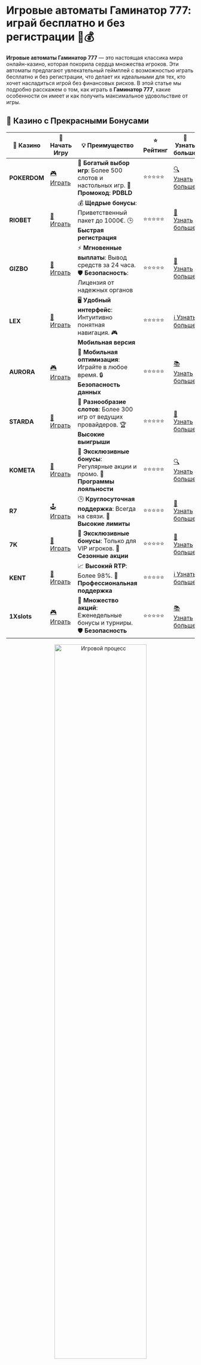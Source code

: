 # Игровые автоматы Гаминатор 777: играй бесплатно и без регистрации 🎰💰

**Игровые автоматы Гаминатор 777** — это настоящая классика мира онлайн-казино, которая покорила сердца множества игроков. Эти автоматы предлагают увлекательный геймплей с возможностью играть бесплатно и без регистрации, что делает их идеальными для тех, кто хочет насладиться игрой без финансовых рисков. В этой статье мы подробно расскажем о том, как играть в **Гаминатор 777**, какие особенности он имеет и как получить максимальное удовольствие от игры.

## 🌟 Казино с Прекрасными Бонусами

| 🎲 **Казино** | 🔗 **Начать Игру** | 💡 **Преимущество** | ⭐ **Рейтинг** | 🔗 **Узнать больше** |
|--------------|---------------------|---------------------|----------------|----------------------|
| **POKERDOM**  | [🎮 Играть](https://brandplay.link/4k77v2yx) | 🎉 **Богатый выбор игр**: Более 500 слотов и настольных игр. 🎁 **Промокод**: **PDBLD** | ⭐⭐⭐⭐⭐ | [🔍 Узнать больше](https://brandplay.link/4k77v2yx) |
| **RIOBET**    | [🎰 Играть](https://brandplay.link/7xBLTPyj) | 💰 **Щедрые бонусы**: Приветственный пакет до 1000€. 🕒 **Быстрая регистрация** | ⭐⭐⭐⭐⭐ | [📖 Узнать больше](https://brandplay.link/7xBLTPyj) |
| **GIZBO**     | [🎲 Играть](https://brandplay.link/bprXw4YV) | ⚡ **Мгновенные выплаты**: Вывод средств за 24 часа. 🛡️ **Безопасность**: Лицензия от надежных органов | ⭐⭐⭐⭐⭐ | [📝 Узнать больше](https://brandplay.link/bprXw4YV) |
| **LEX**       | [🤑 Играть](https://brandplay.link/zW4hdDFV) | 🖥️ **Удобный интерфейс**: Интуитивно понятная навигация. 🎮 **Мобильная версия** | ⭐⭐⭐⭐⭐ | [ℹ️ Узнать больше](https://brandplay.link/zW4hdDFV) |
| **AURORA**    | [🎮 Играть](https://10trafic-stat2.com/click/668546556bcc6313411604bd/6766/13032/subaccount) | 📱 **Мобильная оптимизация**: Играйте в любое время. 🔒 **Безопасность данных** | ⭐⭐⭐⭐⭐ | [📚 Узнать больше](https://10trafic-stat2.com/click/668546556bcc6313411604bd/6766/13032/subaccount) |
| **STARDА**    | [🎯 Играть](https://brandplay.link/fB7xwRFL) | 🎰 **Разнообразие слотов**: Более 300 игр от ведущих провайдеров. 🏆 **Высокие выигрыши** | ⭐⭐⭐⭐⭐ | [🔎 Узнать больше](https://brandplay.link/fB7xwRFL) |
| **KOMETA**    | [🎰 Играть](https://brandplay.link/8ZymQJV8) | 🎁 **Эксклюзивные бонусы**: Регулярные акции и промо. 🔄 **Программы лояльности** | ⭐⭐⭐⭐⭐ | [🔍 Узнать больше](https://brandplay.link/8ZymQJV8) |
| **R7**        | [🕹️ Играть](https://brandplay.link/bMd3Yjsw) | 🕒 **Круглосуточная поддержка**: Всегда на связи. 💸 **Высокие лимиты** | ⭐⭐⭐⭐⭐ | [📖 Узнать больше](https://brandplay.link/bMd3Yjsw) |
| **7K**        | [🎲 Играть](https://brandplay.link/BvQyFShp) | 🌟 **Эксклюзивные бонусы**: Только для VIP игроков. 🎉 **Сезонные акции** | ⭐⭐⭐⭐⭐ | [📝 Узнать больше](https://brandplay.link/BvQyFShp) |
| **KENT**      | [🤑 Играть](https://brandplay.link/Fv2WP3js) | 📈 **Высокий RTP**: Более 98%. 💼 **Профессиональная поддержка** | ⭐⭐⭐⭐⭐ | [ℹ️ Узнать больше](https://brandplay.link/Fv2WP3js) |
| **1Xslots**   | [🎮 Играть](https://brandplay.link/hSB1khtr) | 🎉 **Множество акций**: Еженедельные бонусы и турниры. 🛡️ **Безопасность** | ⭐⭐⭐⭐⭐ | [📚 Узнать больше](https://brandplay.link/hSB1khtr) |

<div align="center"> <img src="https://i.pinimg.com/originals/1d/b3/25/1db325483acbe642c6d4e6fdd73a4988.gif" alt="Игровой процесс" width="70%"> </div>
---

## 🚀 Быстрые Выигрыши и Поддержка

| 🎲 **Казино** | 🔗 **Начать Игру** | 💡 **Преимущество** | ⭐ **Рейтинг** | 🔗 **Узнать больше** |
|--------------|---------------------|---------------------|----------------|----------------------|
| **GAMA**      | [🎯 Играть](https://brandplay.link/j6NMKsDz) | 🔍 **Интуитивный интерфейс**: Легкость использования. 🏅 **Престижные турниры** | ⭐⭐⭐⭐☆ | [🔎 Узнать больше](https://brandplay.link/j6NMKsDz) |
| **ONION**     | [🎰 Играть](https://brandplay.link/zBGRVpQ9) | 🤑 **Низкие ставки**: Идеально для начинающих. 🔄 **Быстрые выводы** | ⭐⭐⭐⭐☆ | [🔍 Узнать больше](https://brandplay.link/zBGRVpQ9) |
| **ЧЕМПИОН**   | [🕹️ Играть](https://temon-gter.cfd/go/lRq?p80412p304504pcc44t17455) | 🏅 **Лояльная программа**: Награды за активность. 🎁 **Ежемесячные бонусы** | ⭐⭐⭐⭐☆ | [📖 Узнать больше](https://temon-gter.cfd/go/lRq?p80412p304504pcc44t17455) |
| **VAVADA**    | [🎲 Играть](https://vavadapartner.pro/?promo=ea5c9275-6854-4505-94fc-95ab18221945-linkb2) | 🚀 **Быстрая регистрация**: Начните играть мгновенно. 🔐 **Безопасные транзакции** | ⭐⭐⭐⭐☆ | [📝 Узнать больше](https://vavadapartner.pro/?promo=ea5c9275-6854-4505-94fc-95ab18221945-linkb2) |
| **FRIENDS**   | [🤑 Играть](https://gofriends.mba/linkb2) | 🤝 **Социальные игры**: Играйте с друзьями. 🌐 **Мультиплатформенность** | ⭐⭐⭐⭐☆ | [ℹ️ Узнать больше](https://gofriends.mba/linkb2) |
| **1WIN**      | [🎮 Играть](https://brandplay.link/smXVpBbG) | 🏆 **Спортивные ставки**: Широкий выбор видов спорта. 💵 **Высокие коэффициенты** | ⭐⭐⭐⭐☆ | [📚 Узнать больше](https://brandplay.link/smXVpBbG) |
| **DRIP**      | [🎯 Играть](https://drp-ircp01.com/c07e6a3db) | 🌐 **Инновационные игры**: Новейшие игровые технологии. 🛡️ **Высокая безопасность** | ⭐⭐⭐⭐☆ | [🔎 Узнать больше](https://drp-ircp01.com/c07e6a3db) |
| **JOYCASINO** | [🎰 Играть](https://rpc30.call2me.pro/?/ru/registration?apkpop=0&partner=p24970p3291217pc98f) | 🎁 **Приятные бонусы**: Ежедневные акции и подарки. 🕹️ **Разнообразие игр** | ⭐⭐⭐⭐☆ | [🔍 Узнать больше](https://rpc30.call2me.pro/?/ru/registration?apkpop=0&partner=p24970p3291217pc98f) |
| **PLAYFORTUNA** | [🎮 Играть](https://fortunapromo.net/alt/playfortuna/registration?0dc4a9362a71feb7e3f165fb8e766f70) | 🎉 **Регулярные акции**: Бонусы, фриспины и многое другое. 🏅 **Турниры** | ⭐⭐⭐⭐☆ | [📚 Узнать больше](https://fortunapromo.net/alt/playfortuna/registration?0dc4a9362a71feb7e3f165fb8e766f70) |
| **SYKAA**     | [🤑 Играть](https://s-two-way.com/?source=linkb2&pid=30697) | 💸 **Доступные ставки**: Идеально для новичков. 🎁 **Щедрые бонусы** | ⭐⭐⭐⭐☆ | [🔍 Узнать больше](https://s-two-way.com/?source=linkb2&pid=30697) |

<div align="center"> <img src="https://i.pinimg.com/originals/1d/b3/25/1db325483acbe642c6d4e6fdd73a4988.gif" alt="Игровой процесс" width="70%"> </div>

![Гаминатор 777](https://i.pinimg.com/originals/a9/29/6e/a9296ea1cf6a7c20a985e593451f0323.png)

## Что такое игровые автоматы Гаминатор 777?

**Гаминатор 777** — это серия слотов от известного разработчика Novomatic, который давно зарекомендовал себя на рынке азартных игр. Эти автоматы стали популярными благодаря простоте, интуитивно понятным правилам и возможностям для крупных выигрышей. **Гаминатор 777** предлагает игрокам уникальную возможность играть как на деньги, так и **бесплатно и без регистрации** в демо-режиме, что особенно привлекает новичков.

### Особенности слотов Гаминатор 777:
- **Простота в управлении**: В Гаминатор 777 нет сложных механик или функций, что делает его идеальным для новичков.
- **Бонусные игры**: Несмотря на простоту, игры часто предлагают бонусные раунды с фриспинами и множителями.
- **Бесплатная игра**: Можно наслаждаться игровым процессом без необходимости регистрироваться и рисковать деньгами.

## Как играть в игровые автоматы Гаминатор 777 бесплатно?

Играть в **Гаминатор 777 бесплатно** — это отличный способ насладиться всеми особенностями игры без риска. В демо-режиме можно научиться правилам игры, протестировать различные стратегии и просто развлекаться. Чтобы начать играть, выполните несколько простых шагов:

1. **Выбор слота**: Выберите слот из серии Гаминатор 777, который вам нравится.
2. **Запуск игры**: Нажмите кнопку "Spin" для начала игры.
3. **Без регистрации**: Для игры в демо-режиме не требуется создание аккаунта или внесение депозита.
4. **Использование виртуальных монет**: В демо-режиме используются виртуальные деньги, которые не могут быть обменены на реальные.

### Почему стоит играть бесплатно:
- **Нет риска потерять деньги**: Играйте без всякого давления, зная, что виртуальные монеты — это не реальные деньги.
- **Тренировка и знакомство с игрой**: Если вы новичок, демо-режим поможет освоить интерфейс и особенности игры.
- **Веселое времяпрепровождение**: Простота игрового процесса делает эти автоматы отличным вариантом для легкого и развлекательного времяпрепровождения.

## Бонусные функции в Гаминатор 777

Хотя слоты **Гаминатор 777** довольно простые, они все же предлагают несколько интересных функций и бонусов, которые делают игру более увлекательной.

### 1. **Бонусная игра**
В большинстве слотов Гаминатор 777 есть **бонусные игры**, которые активируются при выпадении определенных символов. Это может быть дополнительный раунд с фриспинами или игра с увеличенными множителями, которая увеличивает ваш выигрыш.

### 2. **Гаминирующая игра**
В некоторых слотах присутствует **гаминаторская игра**, где вы можете удвоить свой выигрыш. Это может быть игра на риск, где вы выбираете карты или угадываете цвет карты, чтобы увеличить свою ставку.

### 3. **Автоматические спины**
Для удобства можно активировать **автоматические спины**, что позволяет автоматизировать процесс игры и сосредоточиться на стратегии.

## Как увеличить шансы на выигрыш в Гаминатор 777?

Играть в **Гаминатор 777** весело и легко, но есть несколько советов, которые могут помочь вам повысить шансы на выигрыш:

1. **Играйте на низких ставках в демо-режиме**: Это поможет вам понять, как работает слот, не рискуя деньгами.
2. **Используйте бонусные функции**: Применяйте бонусные раунды, чтобы увеличивать свои шансы на крупные выигрыши.
3. **Тестируйте различные стратегии**: В демо-режиме можно тестировать различные подходы, чтобы найти оптимальный для вас.

## Преимущества и недостатки игровых автоматов Гаминатор 777

### Преимущества:
- **Бесплатная игра без регистрации**: Можно играть без риска, не регистрируясь и не внося депозит.
- **Простота и доступность**: Идеально для новичков, которые только начинают знакомиться с миром онлайн-казино.
- **Разнообразие бонусных функций**: Несмотря на свою простоту, автоматы предлагают интересные бонусы и возможности для выигрышей.
- **Классические автоматы с хорошими выплатами**: Высокий потенциал для крупных выигрышей.

### Недостатки:
- **Отсутствие сложных функций**: Для опытных игроков, которым нравятся более сложные и многозадачные слоты, Гаминатор может показаться слишком простым.
- **Высокая волатильность**: Некоторые слоты могут иметь высокую волатильность, что означает редкие, но более крупные выигрыши.

## Где играть в игровые автоматы Гаминатор 777?

Чтобы поиграть в **Гаминатор 777**, выберите надежное онлайн-казино, которое предлагает эту серию слотов. Вот несколько популярных платформ, где вы можете сыграть в эти автоматы:

- **1xBet** – предлагает широкий выбор слотов Гаминатор и другие игры от Novomatic.
- **Pin-Up Casino** – казино с бонусами и бесплатными играми, включая Гаминатор 777.
- **Vavada** – онлайн-казино, где можно играть в Гаминатор 777 без регистрации и депозита.

## Заключение

**Гаминатор 777** — это классика, которая всегда остается актуальной. Играть в эти автоматы весело и увлекательно, особенно если делать это бесплатно и без регистрации. 🌟 Если вы хотите испытать удачу, познакомиться с бонусными играми или просто провести время за игрой, **Гаминатор 777** — это идеальный выбор для вас!

Попробуйте демо-режим и найдите свою стратегию выигрыша в этих легендарных слотах! 🎰🍀
